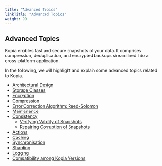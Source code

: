 ```yaml
---
title: "Advanced Topics"
linkTitle: "Advanced Topics"
weight: 99
---
```


## Advanced Topics
Kopia enables fast and secure snapshots of your data. It comprises compression, deduplication, and encrypted backups streamlined into a cross-platform application. 

In the following, we will highlight and explain some advanced topics related to Kopia. 

* [Architectural Design](architecture/#architecture)
* [Storage Classes](storage-tiers/#storage-classes)
* [Encryption](encryption/#encryption)
* [Compression](compression/#compression)
* [Error Correction Algorithm: Reed-Solomon](eec/#error-correction-algorithm)
* [Maintenance](maintenance/#maintenance)
* [Consistency](consistency/#consistency)
	* [Verifying Validity of Snapshots](consistency/#verifying-validity-of-vnapshots )
	* [Repairing Corruption of Snapshots](consistency/#repairing-corruption-of-snapshots)
* [Actions](actions/#actions)
* [Caching](caching/#caching)
* [Synchronisation](synchronisation/#synchronisation)
* [Sharding](sharding/#sharding)
* [Logging](logging/#logging)
* [Compatibility among Kopia Versions](compatibility/#compatibility)
